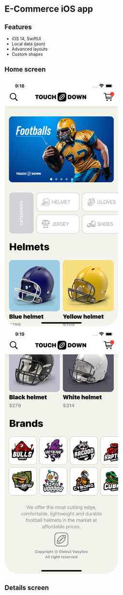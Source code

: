 #  E-Commerce iOS app

## Features
- iOS 14, SwiftUI
- Local data (json)
- Advanced layouts
- Custom shapes

## Home screen

<img src="./Readme/home1.png" alt="" width="375"/>
<img src="./Readme/home2.png" alt="" width="375"/>
<img src="./Readme/home3.gif" alt="" width="375"/> 

## Details screen
<img src="./Readme/details3.gif" alt="" width="375"/> 
